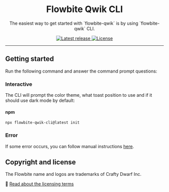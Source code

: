 <div style="text-align: center">
  <h1>Flowbite Qwik CLI</h1>

  <p>
    The easiest way to get started with `flowbite-qwik` is by using `flowbite-qwik` CLI.
  </p>
  <p>
    <a href="https://badge.fury.io/js/flowbite-qwik-cli">
      <img alt="Latest release" src="https://badge.fury.io/js/flowbite-qwik-cli.svg">
    </a>
    <a href="https://flowbite.com/getting-started/license/">
      <img src="https://img.shields.io/badge/license-MIT-blue" alt="License">
    </a>
  </p>
</div>

---

## Getting started

Run the following command and answer the command prompt questions:

### Interactive

The CLI will prompt the color theme, what toast position to use and if it should use dark mode by default:

#### npm

```
npx flowbite-qwik-cli@latest init
```

### Error

If some error occurs, you can follow manual instructions [here](https://github.com/qwikerx/flowbite-qwik/blob/main/packages/lib/README.md#-manual-way-via-npm).

## Copyright and license

The Flowbite name and logos are trademarks of Crafty Dwarf Inc.

📝 [Read about the licensing terms](https://flowbite.com/getting-started/license/)
